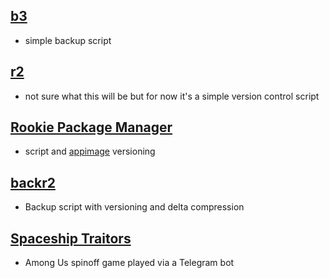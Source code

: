 ## [b3](https://github.com/18fadly-anthony/b3)

- simple backup script

## [r2](https://github.com/18fadly-anthony/r2)

- not sure what this will be but for now it's a simple version control script

## [Rookie Package Manager](https://github.com/18fadly-anthony/rookie)

- script and [appimage](https://appimage.org/) versioning

## [backr2](https://github.com/18fadly-anthony/backr2)

- Backup script with versioning and delta compression

## [Spaceship Traitors](https://github.com/18fadly-anthony/spaceship-traitors)

- Among Us spinoff game played via a Telegram bot
